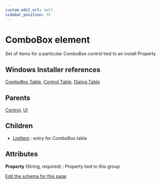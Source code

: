 ```yaml
---
custom_edit_url: null
sidebar_position: 35
---
```

# ComboBox element
Set of items for a particular ComboBox control tied to an install Property

## Windows Installer references
[ComboBox Table](https://docs.microsoft.com/en-us/windows/win32/msi/combobox-table), [Control Table](https://docs.microsoft.com/en-us/windows/win32/msi/control-table), [Dialog Table](https://docs.microsoft.com/en-us/windows/win32/msi/dialog-table)

## Parents
[Control](control.md), [UI](ui.md)

## Children
* [ListItem](listitem.md) : entry for ComboBox table

## Attributes
**Property** (String, required)
  : Property tied to this group


[Edit the schema for this page](https://github.com/wixtoolset/web/blob/master/src/xsd4/wix.xsd)